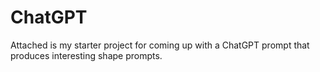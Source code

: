 # ChatGPT
Attached is my starter project for coming up with a ChatGPT prompt that produces interesting shape prompts.
